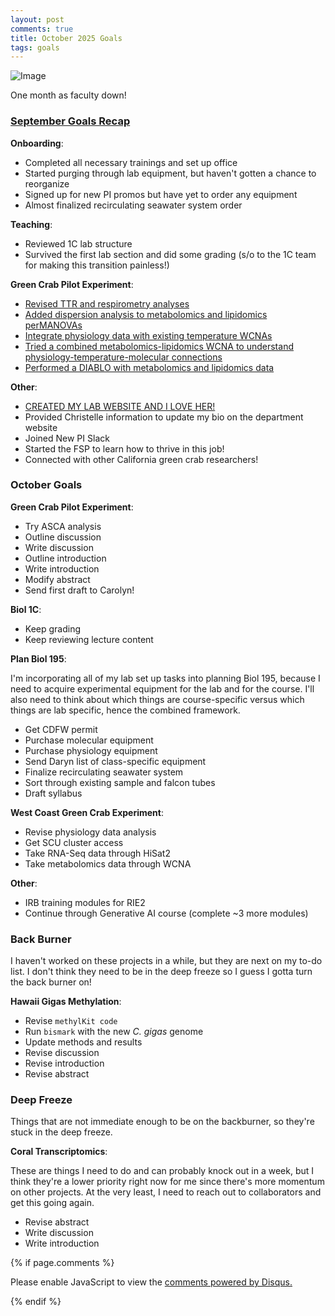 ```yaml
---
layout: post
comments: true
title: October 2025 Goals
tags: goals
---
```


![Image](https://github.com/user-attachments/assets/8af6b17b-2190-4f4d-a62a-da2b08209b0e)

One month as faculty down!

### [September Goals Recap](https://yaaminiv.github.io/September-2025-Goals/)

**Onboarding**:

- Completed all necessary trainings and set up office
- Started purging through lab equipment, but haven't gotten a chance to reorganize
- Signed up for new PI promos but have yet to order any equipment
- Almost finalized recirculating seawater system order

**Teaching**:

- Reviewed 1C lab structure
- Survived the first lab section and did some grading (s/o to the 1C team for making this transition painless!)

**Green Crab Pilot Experiment**:

- [Revised TTR and respirometry analyses](https://yaaminiv.github.io/Green-Crab-Experiment-Part44/)
- [Added dispersion analysis to metabolomics and lipidomics perMANOVAs](https://yaaminiv.github.io/Green-Crab-Experiment-Part45/)
- [Integrate physiology data with existing temperature WCNAs](https://yaaminiv.github.io/Green-Crab-Experiment-Part46/)
- [Tried a combined metabolomics-lipidomics WCNA to understand physiology-temperature-molecular connections](https://yaaminiv.github.io/Green-Crab-Experiment-Part47/)
- [Performed a DIABLO with metabolomics and lipidomics data](https://yaaminiv.github.io/Green-Crab-Experiment-Part48/)

**Other**:

- [CREATED MY LAB WEBSITE AND I LOVE HER!](https://yaaminiv.github.io/mmep-lab/)
- Provided Christelle information to update my bio on the department website
- Joined New PI Slack
- Started the FSP to learn how to thrive in this job!
- Connected with other California green crab researchers!

### October Goals

**Green Crab Pilot Experiment**:

- Try ASCA analysis
- Outline discussion
- Write discussion
- Outline introduction
- Write introduction
- Modify abstract
- Send first draft to Carolyn!

**Biol 1C**:

- Keep grading
- Keep reviewing lecture content

**Plan Biol 195**:

I'm incorporating all of my lab set up tasks into planning Biol 195, because I need to acquire experimental equipment for the lab and for the course. I'll also need to think about which things are course-specific versus which things are lab specific, hence the combined framework.

- Get CDFW permit
- Purchase molecular equipment
- Purchase physiology equipment
- Send Daryn list of class-specific equipment
- Finalize recirculating seawater system
- Sort through existing sample and falcon tubes
- Draft syllabus

**West Coast Green Crab Experiment**:

- Revise physiology data analysis
- Get SCU cluster access
- Take RNA-Seq data through HiSat2
- Take metabolomics data through WCNA

**Other**:

- IRB training modules for RIE2
- Continue through Generative AI course (complete ~3 more modules)

### Back Burner

I haven't worked on these projects in a while, but they are next on my to-do list. I don't think they need to be in the deep freeze so I guess I gotta turn the back burner on!

**Hawaii Gigas Methylation**:

- Revise `methylKit code`
- Run `bismark` with the new *C. gigas* genome
- Update methods and results
- Revise discussion
- Revise introduction
- Revise abstract

### Deep Freeze

Things that are not immediate enough to be on the backburner, so they're stuck in the deep freeze.

**Coral Transcriptomics**:

These are things I need to do and can probably knock out in a week, but I think they're a lower priority right now for me since there's more momentum on other projects. At the very least, I need to reach out to collaborators and get this going again.

- Revise abstract
- Write discussion
- Write introduction

{% if page.comments %}

<div id="disqus_thread"></div>
<script>

/**
*  RECOMMENDED CONFIGURATION VARIABLES: EDIT AND UNCOMMENT THE SECTION BELOW TO INSERT DYNAMIC VALUES FROM YOUR PLATFORM OR CMS.
*  LEARN WHY DEFINING THESE VARIABLES IS IMPORTANT: https://disqus.com/admin/universalcode/#configuration-variables*/
/*
var disqus_config = function () {
this.page.url = PAGE_URL;  // Replace PAGE_URL with your page's canonical URL variable
this.page.identifier = PAGE_IDENTIFIER; // Replace PAGE_IDENTIFIER with your page's unique identifier variable
};
*/
(function() { // DON'T EDIT BELOW THIS LINE
var d = document, s = d.createElement('script');
s.src = 'https://the-responsible-grad-student.disqus.com/embed.js';
s.setAttribute('data-timestamp', +new Date());
(d.head || d.body).appendChild(s);
})();
</script>
<noscript>Please enable JavaScript to view the <a href="https://disqus.com/?ref_noscript">comments powered by Disqus.</a></noscript>

{% endif %}

<script id="dsq-count-scr" src="//the-responsible-grad-student.disqus.com/count.js" async></script>
